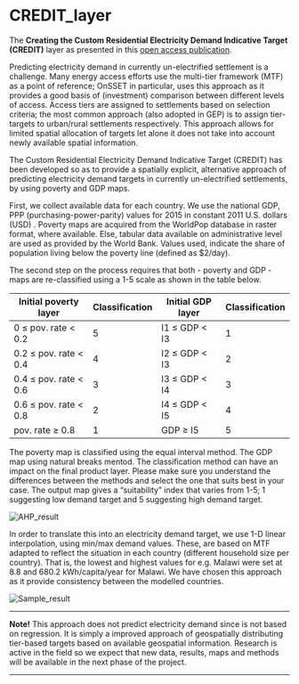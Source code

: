 # CREDIT_layer
The **Creating the Custom Residential Electricity Demand Indicative Target (CREDIT)** layer as presented in this [open access publication](https://www.mdpi.com/1996-1073/12/7/1395).

Predicting electricity demand in currently un-electrified settlement is a challenge. Many energy access efforts use the multi-tier framework (MTF) as a point of reference; OnSSET in particular, uses this approach as it provides a good basis of (investment) comparison between different levels of access. Access tiers are assigned to settlements based on selection criteria; the most common approach (also adopted in GEP) is to assign tier-targets to urban/rural settlements respectively. This approach allows for limited spatial allocation of targets let alone it does not take into account newly available spatial information.

The Custom Residential Electricity Demand Indicative Target (CREDIT) has been developed so as to provide a spatially explicit, alternative approach of predicting electricity demand targets in currently un-electrified settlements, by using poverty and GDP maps.

First, we collect available data for each country. We use the national GDP, PPP (purchasing-power-parity) values for 2015 in constant 2011 U.S. dollars (USD) . Poverty maps are acquired from the WorldPop database in raster format, where available.  Else, tabular data available on administrative level are used as provided by the World Bank. Values used, indicate the share of population living below the poverty line (defined as $2/day). 

The second step on the process requires that both - poverty and GDP - maps are re-classified using a 1-5 scale as shown in the table below. 

| Initial   poverty layer | Classification| Initial GDP layer | Classification |
|-------------------------|---------------|-------------------|----------------|
| 0 ≤   pov. rate < 0.2   | 5             | I1 ≤ GDP < I3     | 1              |
| 0.2 ≤   pov. rate < 0.4 | 4             | I2 ≤ GDP < I3     | 2              |
| 0.4 ≤   pov. rate < 0.6 | 3             | I3 ≤ GDP < I4     | 3              |
| 0.6 ≤   pov. rate < 0.8 | 2             | I4 ≤ GDP < I5     | 4              |
| pov. rate ≥   0.8       | 1             | GDP ≥ I5          | 5              |

The poverty map is classified using the equal interval method. The GDP map using natural breaks mentod. The classification method can have an impact on the final product layer. Please make sure you understand the differences between the methods and select the one that suits best in your case. The output map gives a “suitability” index that varies from 1-5; 1 suggesting low demand target and 5 suggesting high demand target.  

![AHP_result](https://github.com/global-electrification-platform/CREDIT_layer/blob/master/sample_output/AHP_result_option_2.png)

In order to translate this into an electricity demand target, we use 1-D linear interpolation, using min/max demand values. These, are based on MTF adapted to reflect the situation in each country (different household size  per country). That is, the lowest and highest values for e.g. Malawi were set at 8.8 and 680.2 kWh/capita/year for Malawi. We have chosen this approach as it provide consistency between the modelled countries.

![Sample_result](https://github.com/global-electrification-platform/CREDIT_layer/blob/master/sample_output/Sample_CREDIT_result.png)

---

**Note!** This approach does not predict electricity demand since is not based on regression. It is simply a improved approach of geospatially distributing tier-based targets based on available geospatial information. Research is active in the field     so we expect that new data, results, maps and methods will be available in the next phase of the project.

---

